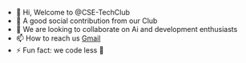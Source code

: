 - 👋 Hi, Welcome to @CSE-TechClub
- 🎯 A good social contribution from our Club
- 💞️ We are looking to collaborate on Ai and development enthusiasts
- 📫 How to reach us <a href="mailto:csekitclub@gmail.com">Gmail</a>
- ⚡ Fun fact: we code less 🤭

<!---
CSE-TechClub/CSE-TechClub is a ✨ special ✨ repository because its `README.md` (this file) appears on your GitHub profile.
You can click the Preview link to take a look at your changes.
--->

